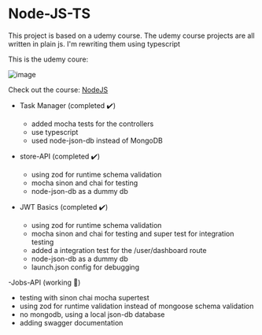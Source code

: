 # Node-JS-TS
This project is based on a udemy course.
The udemy course projects are all written in plain js.
I'm rewriting them using typescript 

This is the udemy coure: 

![image](https://user-images.githubusercontent.com/75813215/223437353-60a0d126-3d5b-40b2-bf7f-66a247ee0ed4.png)

Check out the course: 
[NodeJS](https://www.udemy.com/course/nodejs-tutorial-and-projects-course/)

- Task Manager (completed ✔️)
  - added mocha tests for the controllers
  - use typescript
  - used node-json-db instead of MongoDB
 
 - store-API (completed ✔️)
   - using zod for runtime schema validation
   - mocha sinon and chai for testing
   - node-json-db as a dummy db
   
- JWT Basics (completed  ✔️)
   - using zod for runtime schema validation
   - mocha sinon and chai for testing and super test for integration testing
   - added a integration test for the /user/dashboard route
   - node-json-db as a dummy db
   - launch.json config for debugging
 
 -Jobs-API (working 🔨)
  - testing with sinon chai mocha supertest
  - using zod for runtime validation instead of mongoose schema validation
  - no mongodb, using a local json-db database
  - adding swagger documentation
  

